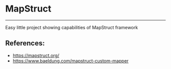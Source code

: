 # MapStruct

---
Easy little project showing capabilities of MapStruct framework


## References:
- https://mapstruct.org/
- https://www.baeldung.com/mapstruct-custom-mapper